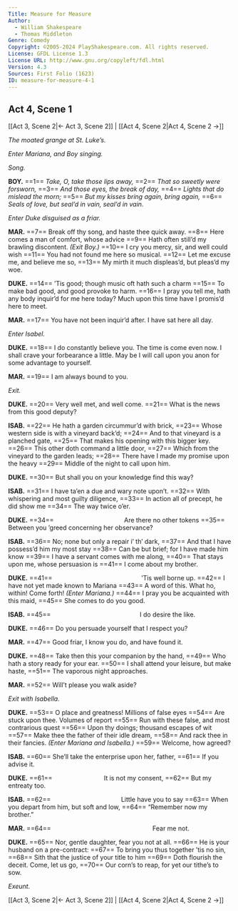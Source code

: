 ```yaml
---
Title: Measure for Measure
Author: 
  - William Shakespeare
  - Thomas Middleton
Genre: Comedy
Copyright: ©2005-2024 PlayShakespeare.com. All rights reserved.
License: GFDL License 1.3
License URL: http://www.gnu.org/copyleft/fdl.html
Version: 4.3
Sources: First Folio (1623)
ID: measure-for-measure-4-1
---
```


## Act 4, Scene 1
[[Act 3, Scene 2|← Act 3, Scene 2]] | [[Act 4, Scene 2|Act 4, Scene 2 →]]

*The moated grange at St. Luke’s.*

*Enter Mariana, and Boy singing.*

*Song.*

**BOY.**
==1== *Take, O, take those lips away,*
==2== *That so sweetly were forsworn,*
==3== *And those eyes, the break of day,*
==4== *Lights that do mislead the morn;*
==5== *But my kisses bring again, bring again,*
==6== *Seals of love, but seal’d in vain, seal’d in vain.*

*Enter Duke disguised as a friar.*

**MAR.**
==7== Break off thy song, and haste thee quick away.
==8== Here comes a man of comfort, whose advice
==9== Hath often still’d my brawling discontent.
*(Exit Boy.)*
==10== I cry you mercy, sir, and well could wish
==11== You had not found me here so musical.
==12== Let me excuse me, and believe me so,
==13== My mirth it much displeas’d, but pleas’d my woe.

**DUKE.**
==14== ’Tis good; though music oft hath such a charm
==15== To make bad good, and good provoke to harm.
==16== I pray you tell me, hath any body inquir’d for me here today? Much upon this time have I promis’d here to meet.

**MAR.**
==17== You have not been inquir’d after. I have sat here all day.

*Enter Isabel.*

**DUKE.**
==18== I do constantly believe you. The time is come even now. I shall crave your forbearance a little. May be I will call upon you anon for some advantage to yourself.

**MAR.**
==19== I am always bound to you.

*Exit.*

**DUKE.**
==20== Very well met, and well come.
==21== What is the news from this good deputy?

**ISAB.**
==22== He hath a garden circummur’d with brick,
==23== Whose western side is with a vineyard back’d;
==24== And to that vineyard is a planched gate,
==25== That makes his opening with this bigger key.
==26== This other doth command a little door,
==27== Which from the vineyard to the garden leads;
==28== There have I made my promise upon the heavy
==29== Middle of the night to call upon him.

**DUKE.**
==30== But shall you on your knowledge find this way?

**ISAB.**
==31== I have ta’en a due and wary note upon’t.
==32== With whispering and most guilty diligence,
==33== In action all of precept, he did show me
==34== The way twice o’er.

**DUKE.**
==34==            Are there no other tokens
==35== Between you ’greed concerning her observance?

**ISAB.**
==36== No; none but only a repair i’ th’ dark,
==37== And that I have possess’d him my most stay
==38== Can be but brief; for I have made him know
==39== I have a servant comes with me along,
==40== That stays upon me, whose persuasion is
==41== I come about my brother.

**DUKE.**
==41==               ’Tis well borne up.
==42== I have not yet made known to Mariana
==43== A word of this. What ho, within! Come forth!
*(Enter Mariana.)*
==44== I pray you be acquainted with this maid,
==45== She comes to do you good.

**ISAB.**
==45==               I do desire the like.

**DUKE.**
==46== Do you persuade yourself that I respect you?

**MAR.**
==47== Good friar, I know you do, and have found it.

**DUKE.**
==48== Take then this your companion by the hand,
==49== Who hath a story ready for your ear.
==50== I shall attend your leisure, but make haste,
==51== The vaporous night approaches.

**MAR.**
==52== Will’t please you walk aside?

*Exit with Isabella.*

**DUKE.**
==53== O place and greatness! Millions of false eyes
==54== Are stuck upon thee. Volumes of report
==55== Run with these false, and most contrarious quest
==56== Upon thy doings; thousand escapes of wit
==57== Make thee the father of their idle dream,
==58== And rack thee in their fancies.
*(Enter Mariana and Isabella.)*
==59== Welcome, how agreed?

**ISAB.**
==60== She’ll take the enterprise upon her, father,
==61== If you advise it.

**DUKE.**
==61==         It is not my consent,
==62== But my entreaty too.

**ISAB.**
==62==            Little have you to say
==63== When you depart from him, but soft and low,
==64== “Remember now my brother.”

**MAR.**
==64==                 Fear me not.

**DUKE.**
==65== Nor, gentle daughter, fear you not at all.
==66== He is your husband on a pre-contract:
==67== To bring you thus together ’tis no sin,
==68== Sith that the justice of your title to him
==69== Doth flourish the deceit. Come, let us go,
==70== Our corn’s to reap, for yet our tithe’s to sow.

*Exeunt.*

[[Act 3, Scene 2|← Act 3, Scene 2]] | [[Act 4, Scene 2|Act 4, Scene 2 →]]